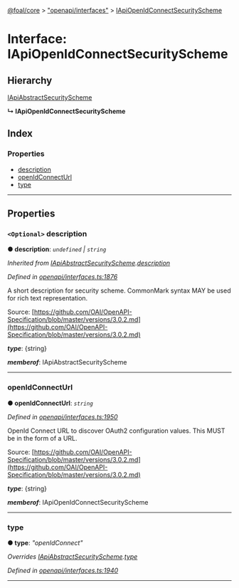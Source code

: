 [@foal/core](../README.md) > ["openapi/interfaces"](../modules/_openapi_interfaces_.md) > [IApiOpenIdConnectSecurityScheme](../interfaces/_openapi_interfaces_.iapiopenidconnectsecurityscheme.md)

# Interface: IApiOpenIdConnectSecurityScheme

## Hierarchy

 [IApiAbstractSecurityScheme](_openapi_interfaces_.iapiabstractsecurityscheme.md)

**↳ IApiOpenIdConnectSecurityScheme**

## Index

### Properties

* [description](_openapi_interfaces_.iapiopenidconnectsecurityscheme.md#description)
* [openIdConnectUrl](_openapi_interfaces_.iapiopenidconnectsecurityscheme.md#openidconnecturl)
* [type](_openapi_interfaces_.iapiopenidconnectsecurityscheme.md#type)

---

## Properties

<a id="description"></a>

### `<Optional>` description

**● description**: *`undefined` \| `string`*

*Inherited from [IApiAbstractSecurityScheme](_openapi_interfaces_.iapiabstractsecurityscheme.md).[description](_openapi_interfaces_.iapiabstractsecurityscheme.md#description)*

*Defined in [openapi/interfaces.ts:1876](https://github.com/FoalTS/foal/blob/cf326d07/packages/core/src/openapi/interfaces.ts#L1876)*

A short description for security scheme. CommonMark syntax MAY be used for rich text representation.

Source: [https://github.com/OAI/OpenAPI-Specification/blob/master/versions/3.0.2.md](https://github.com/OAI/OpenAPI-Specification/blob/master/versions/3.0.2.md)

*__type__*: {string}

*__memberof__*: IApiAbstractSecurityScheme

___
<a id="openidconnecturl"></a>

###  openIdConnectUrl

**● openIdConnectUrl**: *`string`*

*Defined in [openapi/interfaces.ts:1950](https://github.com/FoalTS/foal/blob/cf326d07/packages/core/src/openapi/interfaces.ts#L1950)*

OpenId Connect URL to discover OAuth2 configuration values. This MUST be in the form of a URL.

Source: [https://github.com/OAI/OpenAPI-Specification/blob/master/versions/3.0.2.md](https://github.com/OAI/OpenAPI-Specification/blob/master/versions/3.0.2.md)

*__type__*: {string}

*__memberof__*: IApiOpenIdConnectSecurityScheme

___
<a id="type"></a>

###  type

**● type**: *"openIdConnect"*

*Overrides [IApiAbstractSecurityScheme](_openapi_interfaces_.iapiabstractsecurityscheme.md).[type](_openapi_interfaces_.iapiabstractsecurityscheme.md#type)*

*Defined in [openapi/interfaces.ts:1940](https://github.com/FoalTS/foal/blob/cf326d07/packages/core/src/openapi/interfaces.ts#L1940)*

___

